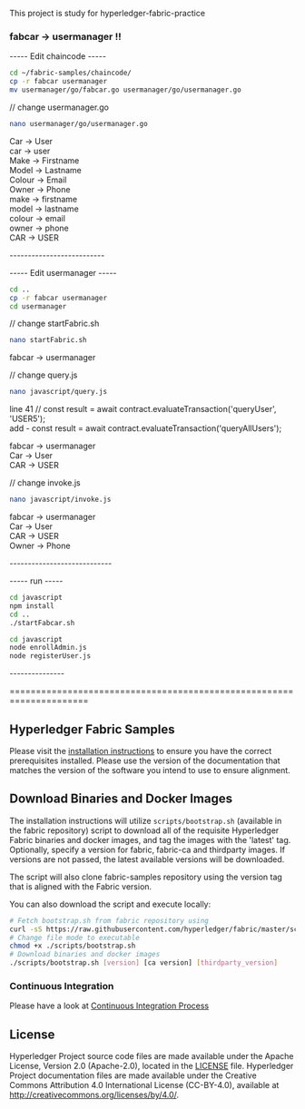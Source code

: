 This project is study for hyperledger-fabric-practice

### fabcar -> usermanager !!

----- Edit chaincode -----<br>
```bash
cd ~/fabric-samples/chaincode/
cp -r fabcar usermanager
mv usermanager/go/fabcar.go usermanager/go/usermanager.go
```

// change usermanager.go<br>
```bash
nano usermanager/go/usermanager.go
```
Car -> User<br>
car -> user<br>
Make -> Firstname<br>
Model -> Lastname<br>
Colour -> Email<br>
Owner -> Phone<br>
make -> firstname<br>
model -> lastname<br>
colour -> email<br>
owner -> phone<br>
CAR -> USER<br>

--------------------------<br>


----- Edit usermanager -----<br>
```bash
cd ..
cp -r fabcar usermanager
cd usermanager
```

// change startFabric.sh<br>
```bash
nano startFabric.sh
```
fabcar -> usermanager<br>

// change query.js<br>
```bash
nano javascript/query.js
```
line 41 // const result = await contract.evaluateTransaction('queryUser', 'USER5');<br>
add - const result = await contract.evaluateTransaction('queryAllUsers');<br>

fabcar -> usermanager<br>
Car -> User<br>
CAR -> USER<br>

// change invoke.js<br>
```bash
nano javascript/invoke.js
```
fabcar -> usermanager<br>
Car -> User<br>
CAR -> USER<br>
Owner -> Phone<br>

----------------------------<br>


----- run -----<br>
```bash
cd javascript
npm install
cd ..
./startFabcar.sh

cd javascript
node enrollAdmin.js
node registerUser.js
```

---------------<br>


=====================================================================



[//]: # (SPDX-License-Identifier: CC-BY-4.0)

## Hyperledger Fabric Samples

Please visit the [installation instructions](http://hyperledger-fabric.readthedocs.io/en/latest/install.html)
to ensure you have the correct prerequisites installed. Please use the
version of the documentation that matches the version of the software you
intend to use to ensure alignment.

## Download Binaries and Docker Images

The installation instructions will utilize `scripts/bootstrap.sh` (available in the fabric repository)
script to download all of the requisite Hyperledger Fabric binaries and docker
images, and tag the images with the 'latest' tag. Optionally,
specify a version for fabric, fabric-ca and thirdparty images. If versions
are not passed, the latest available versions will be downloaded.

The script will also clone fabric-samples repository using the version tag that
is aligned with the Fabric version.

You can also download the script and execute locally:

```bash
# Fetch bootstrap.sh from fabric repository using
curl -sS https://raw.githubusercontent.com/hyperledger/fabric/master/scripts/bootstrap.sh -o ./scripts/bootstrap.sh
# Change file mode to executable
chmod +x ./scripts/bootstrap.sh
# Download binaries and docker images
./scripts/bootstrap.sh [version] [ca version] [thirdparty_version]
```

### Continuous Integration

Please have a look at [Continuous Integration Process](docs/fabric-samples-ci.md)

## License <a name="license"></a>

Hyperledger Project source code files are made available under the Apache
License, Version 2.0 (Apache-2.0), located in the [LICENSE](LICENSE) file.
Hyperledger Project documentation files are made available under the Creative
Commons Attribution 4.0 International License (CC-BY-4.0), available at http://creativecommons.org/licenses/by/4.0/.
